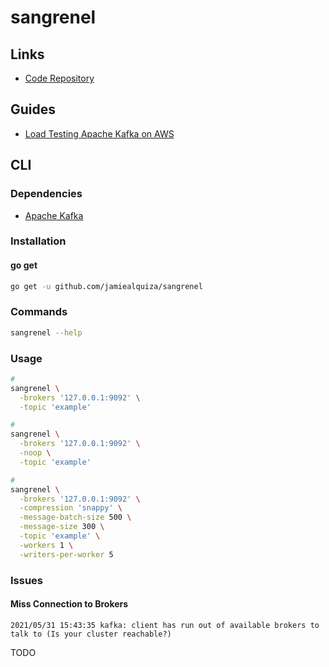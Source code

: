 # sangrenel

<!--
https://lenses.io/blog/2020/10/the-importance-of-load-testing-kafka/
https://medium.com/selectstarfromweb/lets-load-test-kafka-f90b71758afb
https://medium.com/metrosystemsro/apache-kafka-how-to-test-performance-for-clients-configured-with-ssl-encryption-3356d3a0d52b
https://blog.clairvoyantsoft.com/benchmarking-kafka-e7b7c289257d
-->

## Links

- [Code Repository](https://github.com/jamiealquiza/sangrenel)

## Guides

- [Load Testing Apache Kafka on AWS](https://grey-boundary.io/load-testing-apache-kafka-on-aws/)

## CLI

### Dependencies

- [Apache Kafka](/apache/kafka.md)

### Installation

#### go get

```sh
go get -u github.com/jamiealquiza/sangrenel
```

### Commands

```sh
sangrenel --help
```

### Usage

```sh
#
sangrenel \
  -brokers '127.0.0.1:9092' \
  -topic 'example'

#
sangrenel \
  -brokers '127.0.0.1:9092' \
  -noop \
  -topic 'example'

#
sangrenel \
  -brokers '127.0.0.1:9092' \
  -compression 'snappy' \
  -message-batch-size 500 \
  -message-size 300 \
  -topic 'example' \
  -workers 1 \
  -writers-per-worker 5
```

### Issues

#### Miss Connection to Brokers

```log
2021/05/31 15:43:35 kafka: client has run out of available brokers to talk to (Is your cluster reachable?)
```

TODO
